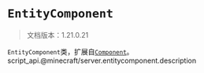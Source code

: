 # `EntityComponent`

> 文档版本：1.21.0.21

`EntityComponent`类，扩展自[`Component`](./component.md)。script_api.@minecraft/server.entitycomponent.description
